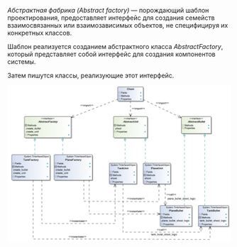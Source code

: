 *Абстрактная фабрика (Abstract factory)* — порождающий шаблон проектирования,
предоставляет интерфейс для создания семейств взаимосвязанных или взаимозависимых объектов,
не специфицируя их конкретных классов. 

Шаблон реализуется созданием абстрактного класса *AbstractFactory*,
который представляет собой интерфейс для создания компонентов системы.

Затем пишутся классы, реализующие этот интерфейс.

![img](ClassDiagram.png)
